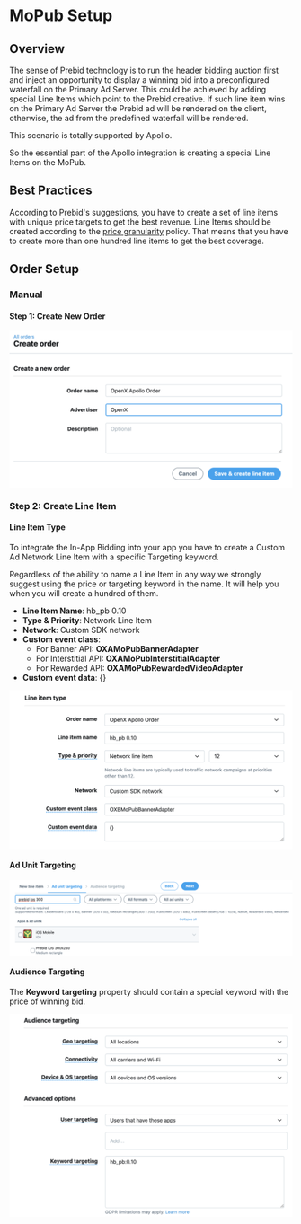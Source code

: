 # MoPub Setup

## Overview

The sense of Prebid technology is to run the header bidding auction first and inject an opportunity to display a winning bid into a preconfigured waterfall on the Primary Ad Server. This could be achieved by adding special Line Items which point to the Prebid creative. If such line item wins on the Primary Ad Server the Prebid ad will be rendered on the client, otherwise, the ad from the predefined waterfall will be rendered.

This scenario is totally supported by Apollo.

So the essential part of the Apollo integration is creating a special Line Items on the MoPub.  

## Best Practices

According to Prebid's suggestions, you have to create a set of line items with unique price targets to get the best revenue. Line Items should be created according to the [price granularity](http://prebid.org/prebid-mobile/adops-price-granularity.html#autoGranularityBucket) policy. That means that you have to create more than one hundred line items to get the best coverage.


## Order Setup

### Manual

#### Step 1: Create New Order

 <img src="../res/orders/order-mopub-create.png" alt="Pipeline Screenshot" align="center">

### Step 2: Create Line Item

#### Line Item Type

To integrate the In-App Bidding into your app you have to create a Custom Ad Network Line Item with a specific Targeting keyword.

Regardless of the ability to name a Line Item in any way we strongly suggest using the price or targeting keyword in the name. It will help you when you will create a hundred of them.

- **Line Item Name**: hb_pb 0.10
- **Type & Priority**: Network Line Item
- **Network**: Custom SDK network
- **Custom event class**:
    - For Banner API: **OXAMoPubBannerAdapter**  
    - For Interstitial API: **OXAMoPubInterstitialAdapter**
    - For Rewarded API: **OXAMoPubRewardedVideoAdapter**
- **Custom event data**: {}

<img src="../res/orders/order-mopub-li-type.png" alt="Pipeline Screenshot" align="center">

#### Ad Unit Targeting

<img src="../res/orders/order-mopub-li-ad-unit.png" alt="Pipeline Screenshot" align="center">

#### Audience Targeting

The **Keyword targeting** property should contain a special keyword with the price of winning bid.

<img src="../res/orders/order-mopub-li-audience.png" alt="Pipeline Screenshot" align="center">
